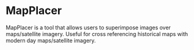 # MapPlacer
MapPlacer is a tool that allows users to superimpose images over maps/satellite imagery. Useful for cross referencing historical maps with modern day maps/satellite imagery.
